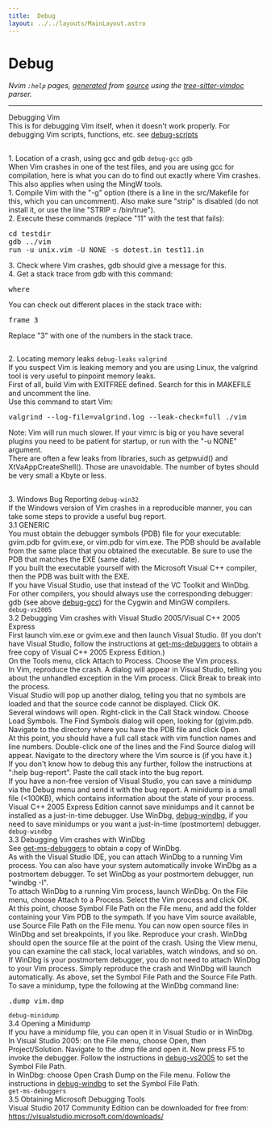 ```yaml
---
title:  Debug
layout: ../../layouts/MainLayout.astro
---
```


  <a name="debug.txt"></a><a name="debug-vim"></a><h1> Debug</h1>
  <p>
    <i>
    Nvim <code>:help</code> pages, <a href="https://github.com/neovim/neovim/blob/master/scripts/gen_help_html.lua">generated</a>
    from <a href="https://github.com/neovim/neovim/blob/master/runtime/doc/debug.txt">source</a>
    using the <a href="https://github.com/neovim/tree-sitter-vimdoc">tree-sitter-vimdoc</a> parser.
    </i>
  </p>
  <hr>
  <div class="old-help-para">Debugging Vim</div>
<div class="old-help-para">This is for debugging Vim itself, when it doesn't work properly.
For debugging Vim scripts, functions, etc. see <a href="repeat.html#debug-scripts">debug-scripts</a></div>
<div class="old-help-para"><a name="_-"></a><h2 class="help-heading"></h2>1. Location of a crash, using gcc and gdb		<a name="debug-gcc"></a><code class="help-tag-right">debug-gcc</code> <a name="gdb"></a><code class="help-tag">gdb</code></div>
<div class="old-help-para">When Vim crashes in one of the test files, and you are using gcc for
compilation, here is what you can do to find out exactly where Vim crashes.
This also applies when using the MingW tools.</div>
<div class="old-help-para">1. Compile Vim with the "-g" option (there is a line in the src/Makefile for
   this, which you can uncomment).  Also make sure "strip" is disabled (do not
   install it, or use the line "STRIP = /bin/true").</div>
<div class="old-help-para">2. Execute these commands (replace "11" with the test that fails):<pre>cd testdir
gdb ../vim
run -u unix.vim -U NONE -s dotest.in test11.in</pre>
3. Check where Vim crashes, gdb should give a message for this.</div>
<div class="old-help-para">4. Get a stack trace from gdb with this command:<pre>where</pre></div>
<div class="old-help-para">  You can check out different places in the stack trace with:<pre>frame 3</pre></div>
<div class="old-help-para">  Replace "3" with one of the numbers in the stack trace.</div>
<div class="old-help-para"><a name="_-"></a><h2 class="help-heading"></h2>2. Locating memory leaks			<a name="debug-leaks"></a><code class="help-tag-right">debug-leaks</code> <a name="valgrind"></a><code class="help-tag">valgrind</code></div>
<div class="old-help-para">If you suspect Vim is leaking memory and you are using Linux, the valgrind
tool is very useful to pinpoint memory leaks.</div>
<div class="old-help-para">First of all, build Vim with EXITFREE defined.  Search for this in MAKEFILE
and uncomment the line.</div>
<div class="old-help-para">Use this command to start Vim:
<pre>valgrind --log-file=valgrind.log --leak-check=full ./vim</pre>
Note: Vim will run much slower.  If your vimrc is big or you have several
plugins you need to be patient for startup, or run with the "-u NONE"
argument.</div>
<div class="old-help-para">There are often a few leaks from libraries, such as getpwuid() and
XtVaAppCreateShell().  Those are unavoidable.  The number of bytes should be
very small a Kbyte or less.</div>
<div class="old-help-para"><a name="_-"></a><h2 class="help-heading"></h2>3. Windows Bug Reporting				<a name="debug-win32"></a><code class="help-tag-right">debug-win32</code></div>
<div class="old-help-para">If the Windows version of Vim crashes in a reproducible manner, you can take
some steps to provide a useful bug report.</div>
<div class="old-help-para"><div class="help-column_heading">3.1 GENERIC</div></div>
<div class="old-help-para">You must obtain the debugger symbols (PDB) file for your executable: gvim.pdb
for gvim.exe, or vim.pdb for vim.exe. The PDB should be available from the
same place that you obtained the executable. Be sure to use the PDB that
matches the EXE (same date).</div>
<div class="old-help-para">If you built the executable yourself with the Microsoft Visual C++ compiler,
then the PDB was built with the EXE.</div>
<div class="old-help-para">If you have Visual Studio, use that instead of the VC Toolkit and WinDbg.</div>
<div class="old-help-para">For other compilers, you should always use the corresponding debugger: gdb
(see above <a href="debug.html#debug-gcc">debug-gcc</a>) for the Cygwin and MinGW compilers.</div>
<div class="old-help-para">								<a name="debug-vs2005"></a><code class="help-tag-right">debug-vs2005</code>
<div class="help-column_heading">3.2 Debugging Vim crashes with Visual Studio 2005/Visual C++ 2005 Express</div></div>
<div class="old-help-para">First launch vim.exe or gvim.exe and then launch Visual Studio.  (If you don't
have Visual Studio, follow the instructions at <a href="debug.html#get-ms-debuggers">get-ms-debuggers</a> to obtain a
free copy of Visual C++ 2005 Express Edition.)</div>
<div class="old-help-para">On the Tools menu, click Attach to Process.  Choose the Vim process.</div>
<div class="old-help-para">In Vim, reproduce the crash.  A dialog will appear in Visual Studio, telling
you about the unhandled exception in the Vim process.  Click Break to break
into the process.</div>
<div class="old-help-para">Visual Studio will pop up another dialog, telling you that no symbols are
loaded and that the source code cannot be displayed.  Click OK.</div>
<div class="old-help-para">Several windows will open.  Right-click in the Call Stack window.  Choose Load
Symbols.  The Find Symbols dialog will open, looking for (g)vim.pdb.  Navigate
to the directory where you have the PDB file and click Open.</div>
<div class="old-help-para">At this point, you should have a full call stack with vim function names and
line numbers.  Double-click one of the lines and the Find Source dialog will
appear.  Navigate to the directory where the Vim source is (if you have it.)</div>
<div class="old-help-para">If you don't know how to debug this any further, follow the instructions
at ":help bug-report".  Paste the call stack into the bug report.</div>
<div class="old-help-para">If you have a non-free version of Visual Studio, you can save a minidump via
the Debug menu and send it with the bug report.  A minidump is a small file
(&lt;100KB), which contains information about the state of your process.
Visual C++ 2005 Express Edition cannot save minidumps and it cannot be
installed as a just-in-time debugger. Use WinDbg, <a href="debug.html#debug-windbg">debug-windbg</a>, if you
need to save minidumps or you want a just-in-time (postmortem) debugger.</div>
<div class="old-help-para">								<a name="debug-windbg"></a><code class="help-tag-right">debug-windbg</code>
<div class="help-column_heading">3.3 Debugging Vim crashes with WinDbg</div></div>
<div class="old-help-para">See <a href="debug.html#get-ms-debuggers">get-ms-debuggers</a> to obtain a copy of WinDbg.</div>
<div class="old-help-para">As with the Visual Studio IDE, you can attach WinDbg to a running Vim process.
You can also have your system automatically invoke WinDbg as a postmortem
debugger. To set WinDbg as your postmortem debugger, run "windbg -I".</div>
<div class="old-help-para">To attach WinDbg to a running Vim process, launch WinDbg. On the File menu,
choose Attach to a Process. Select the Vim process and click OK.</div>
<div class="old-help-para">At this point, choose Symbol File Path on the File menu, and add the folder
containing your Vim PDB to the sympath. If you have Vim source available,
use Source File Path on the File menu. You can now open source files in WinDbg
and set breakpoints, if you like. Reproduce your crash. WinDbg should open the
source file at the point of the crash. Using the View menu, you can examine
the call stack, local variables, watch windows, and so on.</div>
<div class="old-help-para">If WinDbg is your postmortem debugger, you do not need to attach WinDbg to
your Vim process. Simply reproduce the crash and WinDbg will launch
automatically. As above, set the Symbol File Path and the Source File Path.</div>
<div class="old-help-para">To save a minidump, type the following at the WinDbg command line:<pre>.dump vim.dmp</pre></div>
<div class="old-help-para">							<a name="debug-minidump"></a><code class="help-tag-right">debug-minidump</code>
<div class="help-column_heading">3.4 Opening a Minidump</div></div>
<div class="old-help-para">If you have a minidump file, you can open it in Visual Studio or in WinDbg.</div>
<div class="old-help-para">In Visual Studio 2005: on the File menu, choose Open, then Project/Solution.
Navigate to the .dmp file and open it. Now press F5 to invoke the debugger.
Follow the instructions in <a href="debug.html#debug-vs2005">debug-vs2005</a> to set the Symbol File Path.</div>
<div class="old-help-para">In WinDbg: choose Open Crash Dump on the File menu. Follow the instructions in
<a href="debug.html#debug-windbg">debug-windbg</a> to set the Symbol File Path.</div>
<div class="old-help-para">							<a name="get-ms-debuggers"></a><code class="help-tag-right">get-ms-debuggers</code>
<div class="help-column_heading">3.5 Obtaining Microsoft Debugging Tools</div></div>
<div class="old-help-para">Visual Studio 2017 Community Edition can be downloaded for free from:
    <a href="https://visualstudio.microsoft.com/downloads/">https://visualstudio.microsoft.com/downloads/</a></div>

  
  